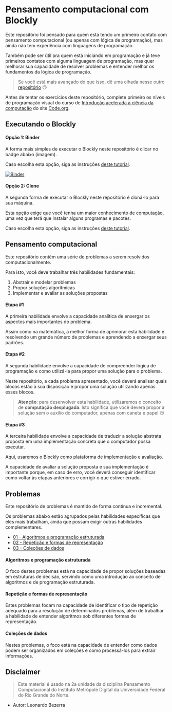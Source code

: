 # Pensamento computacional com Blockly

Este repositório foi pensado para quem está tendo um primeiro contato com pensamento computacional (ou apenas com lógica de programação), mas ainda não tem experiência com linguagens de programação.

Também pode ser útil pra quem está iniciando em programação e já teve primeiros contatos com alguma linguagem de programação, mas quer melhorar sua capacidade de resolver problemas e entender melhor os fundamentos da lógica de programação.

> Se você está mais avançado do que isso, dê uma olhada nesse outro [repositório](https://github.com/leobezerra/python-zero) 🙃

Antes de tentar os exercícios deste repositório, complete primeiro os níveis de programação visual do curso de [Introdução acelerada à ciência da computação](https://studio.code.org/s/20-hour) do site [Code.org](https://code.org).

## Executando o Blockly

#### Opção 1: Binder

A forma mais simples de executar o Blockly neste repositório é clicar no badge abaixo (imagem). 

Caso escolha esta opção, siga as instruções [deste tutorial](binder.md).

[![Binder](https://mybinder.org/badge_logo.svg)](https://mybinder.org/v2/gh/leobezerra/pensamento-computacional/master)

#### Opção 2: Clone

A segunda forma de executar o Blockly neste repositório é cloná-lo para sua máquina. 

Esta opção exige que você tenha um maior conhecimento de computação, uma vez que terá que instalar alguns programas e pacotes. 

Caso escolha esta opção, siga as instruções [deste tutorial](clone.md).

## Pensamento computacional

Este repositório contém uma série de problemas a serem resolvidos computacionalmente.

Para isto, você deve trabalhar três habilidades fundamentais:
1. Abstrair e modelar problemas
2. Propor soluções algorítmicas
3. Implementar e avaliar as soluções propostas

#### Etapa #1

A primeira habilidade envolve a capacidade analítica de enxergar os aspectos mais importantes do problema. 

Assim como na matemática, a melhor forma de aprimorar esta habilidade é resolvendo um grande número de problemas e aprendendo a enxergar seus padrões.

#### Etapa #2

A segunda habilidade envolve a capacidade de compreender lógica de programação e como utilizá-la para propor uma solução para o problema.

Neste repositório, a cada problema apresentado, você deverá analisar quais blocos estão à sua disposição e propor uma solução utilizando apenas esses blocos.

> **Atenção**: para desenvolver esta habilidade, utilizaremos o conceito de **computação desplugada**. Isto significa que você deverá propor a solução sem o auxílio do computador, apenas com caneta e papel 😏 

#### Etapa #3

A terceira habilidade envolve a capacidade de traduzir a solução abstrata proposta em uma implementação concreta que o computador possa executar.

Aqui, usaremos o Blockly como plataforma de implementação e avaliação. 

A capacidade de avaliar a solução proposta e sua implementação é importante porque, em caso de erro, você deverá conseguir identificar como voltar às etapas anteriores e corrigir o que estiver errado.

## Problemas

Este repositório de problemas é mantido de forma contínua e incremental. 

Os problemas abaixo estão agrupados pelas habilidades específicas que eles mais trabalham, ainda que possam exigir outras habilidades complementares.

* [01 - Algoritmos e programação estruturada](01.md)
* [02 - Repetição e formas de representação](02.md) 
* [03 - Coleções de dados](03.md)
<!---
* [04 - Estratégias de solução](04.md)
--->

#### Algoritmos e programação estruturada

O foco destes problemas está na capacidade de propor soluções baseadas em estruturas de decisão, servindo como uma introdução ao conceito de algoritmos e de programação estruturada.

#### Repetição e formas de representação

Estes problemas focam na capacidade de identificar o tipo de repetição adequado para a resolução de determinados problemas, além de trabalhar a habilidade de entender algoritmos sob diferentes formas de representação.

#### Coleções de dados

Nestes problemas, o foco está na capacidade de entender como dados podem ser organizados em coleções e como processá-los para extrair informações.

<!---
#### Estratégias de solução
A principal habilidade trabalhada por estes problemas é a compreensão de estratégias de solução complexas, focando em padrões de modelagem e solução.
--->

## Disclaimer
> Este material é usado na 2a unidade da disciplina Pensamento Computacional do Instituto Metrópole Digital da Universidade Federal do Rio Grande do Norte.

* Autor: Leonardo Bezerra
